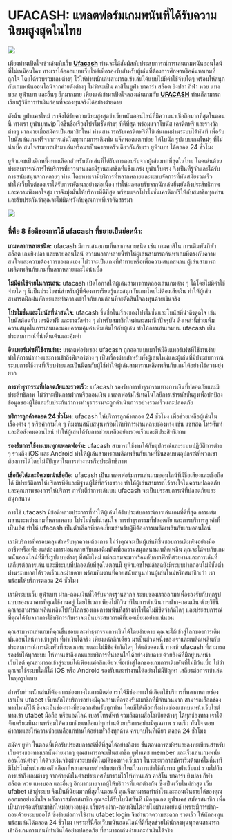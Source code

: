 
# UFACASH: แพลตฟอร์มเกมพนันที่ได้รับความนิยมสูงสุดในไทย

[![](https://blogger.googleusercontent.com/img/b/R29vZ2xl/AVvXsEg8ro4mfuoZyj3LOh9F51Rn4y0WNJXhUzNDDhr9zouWcEwDV2hYfZz-2IZ6TfBl-URkjDRxfJLXl-pVdpMVxYGfxllktgxRsLfK5A2619GhN3hUSRdFhiYP7IQWqEVqaPcygva9AZtOGQIbiX7ZsTt6f8Y8nczlqAX4zv5KKD0ekaT9UdvdDxDwwhiNXUW8/s1600/ufacash.png)](https://ufacash.id/)

เพียงท่านเปิดใจเข้าเล่นกับเว็บ  [**Ufacash**](https://ufacash.id/)  ท่านจะได้สัมผัสกับประสบการณ์การเล่นเกมพนันออนไลน์ที่ไม่เหมือนใคร ทางเราได้ออกแบบเว็บไซต์เพื่อรองรับสำหรับผู้เล่นที่ต้องการศึกษาหรือค้นหาเกมที่ถูกใจ โดยได้รวบรวมเกมต่างๆ ไว้ให้ท่านนักเล่นสามารถเข้าเล่นได้แบบไม่มีค่าใช้จ่ายใดๆ พร้อมให้สนุกกับเกมพนันออนไลน์จากค่ายดังต่างๆ ไม่ว่าจะเป็น คาสิโนยูฟ่า บาคาร่า สล็อต ยิงปลา กีฬา หวย แทงบอล ยูฟ่าเบท และอื่นๆ อีกมากมาย เพียงแค่เข้ามาเปิดใจลองเล่นเกมกับ  [**UFACASH**](https://ufacash.id/)  ท่านก็สามารถเรียนรู้วิธีการทำเงินก่อนที่จะลงทุนจริงได้อย่างง่ายดาย

ดังนั้น ยูฟ่าแคชใหม่ เราจึงได้รับความนิยมสูงสุดว่าเว็บพนันออนไลน์ที่มีความน่าเชื่อถือมากที่สุดในตอนนี้ ทางเรา ยูฟ่าเบทvip ได้ขึ้นชื่อเรื่องโปรโมชั่นต่างๆ ที่ดีที่สุด พร้อมแจกโบนัส เครดิตฟรี และรางวัลต่างๆ มากมายเมื่อสมัครเป็นสมาชิกใหม่ ท่านสามารถรับเครดิตฟรีที่ใช้เล่นเกมผ่านระบบได้ทันที เพื่อรับโบนัสเล่นเกมฟรีจากการเล่นในทุกเกมการเดิมพัน แจ๊คพอตแตกบ่อย ได้โบนัส รูปแบบเกมใหม่ๆ ที่ไม่น่าเบื่อ สนใจสามารถเข้ามาเล่นหรือมาเป็นครอบครัวเดียวกันกับเรา ยูฟ่าเบท ได้ตลอด 24 ชั่วโมง

ยูฟ่าแคชเป็นอีกหนึ่งทางเลือกสำหรับนักเล่นที่ได้รับการตอบรับจากผู้เล่นมากที่สุดในไทย โดดเด่นด้วยประสบการณ์การให้บริการที่ยาวนานและมีฐานสมาชิกที่แข็งแกร่ง ยูฟ่าเว็บตรง จึงเป็นที่รู้จักและได้รับการสนับสนุนจากหลายๆ ท่าน โดยทางเรามีบริการที่หลากหลายและระบบจัดการที่ทันสมัยรวดเร็ว ทำให้เว็บไซต์ของเราได้รับการพัฒนาอย่างต่อเนื่อง ทำให้ผลตอบรับจากนักเล่นยืนยันถึงประสิทธิภาพและความพึงพอใจสูง เราจึงมุ่งมั่นให้บริการที่ดีที่สุด พร้อมแจกโปรโมชั่นเครดิตฟรีให้กับสมาชิกทุกท่านและรับประกันว่าคุณจะไม่ผิดหวังกับคุณภาพที่เราคัดสรรมา

[![](https://blogger.googleusercontent.com/img/b/R29vZ2xl/AVvXsEjos3o-ewIVPZaJJmgDVMowIEcPLK3CmBF64_17KIyLI-hJwzrijaTizFx6lSsPQnidVhtayeOb-yO5oZtMnh4LRm9xNGFnAc4Yo8vDvpwbDupld2tNycEgK1Dxyac5SsGkeQnx6s9CzqdL89-Dyo7bMO4OsoxV7pG9NTQeEUjduJ8ITy6qX9lKFFPBKQKT/s1600/ufacash%202.png)](https://ufacash.id/)

### นี่คือ 8 ข้อดีของการใช้ ufacash ที่ขยายเป็นย่อหน้า:

**เกมหลากหลายชนิด:**  ufacash มีการเสนอเกมที่หลากหลายชนิด เช่น เกมคาสิโน การเดิมพันกีฬา สล็อต เกมยิงปลา และหวยออนไลน์ ความหลากหลายนี้ทำให้ผู้เล่นสามารถค้นหาเกมที่ตรงกับความสนใจและความต้องการของตนเอง ไม่ว่าจะเป็นเกมที่ท้าทายหรือเพื่อความสนุกสนาน ผู้เล่นสามารถเพลิดเพลินกับเกมที่หลากหลายและไม่น่าเบื่อ

**ไม่มีค่าใช้จ่ายในการเล่น:**  ufacash เปิดโอกาสให้ผู้เล่นสามารถทดลองเล่นเกมต่าง ๆ ได้โดยไม่มีค่าใช้จ่ายใด ๆ นี่เป็นประโยชน์สำหรับผู้ที่ต้องการเรียนรู้และสนุกกับเกมโดยไม่ต้องเสียเงิน ทำให้ผู้เล่นสามารถฝึกฝนทักษะและทำความเข้าใจกับเกมก่อนที่จะตัดสินใจลงทุนด้วยเงินจริง

**โปรโมชั่นและโบนัสที่น่าสนใจ:**  ufacash ขึ้นชื่อในเรื่องของโปรโมชั่นและโบนัสที่น่าดึงดูดใจ เช่น โบนัสต้อนรับ เครดิตฟรี และรางวัลต่าง ๆ สำหรับสมาชิกใหม่และสมาชิกปัจจุบัน สิ่งเหล่านี้ช่วยเพิ่มความสนุกในการเล่นและมอบความคุ้มค่าเพิ่มเติมให้กับผู้เล่น ทำให้การเล่นเกมบน ufacash เป็นประสบการณ์ที่น่าตื่นเต้นและคุ้มค่า

**อินเทอร์เฟซที่ใช้งานง่าย:**  แพลตฟอร์มของ ufacash ถูกออกแบบมาให้มีอินเทอร์เฟซที่ใช้งานง่าย ทำให้การนำทางและการเข้าถึงฟีเจอร์ต่าง ๆ เป็นเรื่องง่ายสำหรับทั้งผู้เล่นใหม่และผู้เล่นที่มีประสบการณ์ ระบบการใช้งานที่เรียบง่ายและเป็นมิตรกับผู้ใช้ทำให้ผู้เล่นสามารถเพลิดเพลินกับเกมได้อย่างไร้ความยุ่งยาก

**การทำธุรกรรมที่ปลอดภัยและรวดเร็ว:**  ufacash รองรับการทำธุรกรรมทางการเงินที่ปลอดภัยและมีประสิทธิภาพ ไม่ว่าจะเป็นการฝากหรือถอนเงิน แพลตฟอร์มใช้เทคโนโลยีการเข้ารหัสขั้นสูงเพื่อปกป้องข้อมูลของผู้ใช้และรับประกันว่าการทำธุรกรรมจะถูกดำเนินการอย่างรวดเร็วและปลอดภัย

**บริการลูกค้าตลอด 24 ชั่วโมง:**  ufacash ให้บริการลูกค้าตลอด 24 ชั่วโมง เพื่อช่วยเหลือผู้เล่นในเรื่องต่าง ๆ หรือคำถามใด ๆ ทีมงานสนับสนุนพร้อมให้บริการผ่านหลายช่องทาง เช่น แชทสด โทรศัพท์ และสื่อสังคมออนไลน์ ทำให้ผู้เล่นได้รับการช่วยเหลืออย่างรวดเร็วและมีประสิทธิภาพ

**รองรับการใช้งานบนทุกแพลตฟอร์ม:**  ufacash สามารถใช้งานได้กับอุปกรณ์และระบบปฏิบัติการต่าง ๆ รวมถึง iOS และ Android ทำให้ผู้เล่นสามารถเพลิดเพลินกับเกมที่ชื่นชอบบนอุปกรณ์ที่พวกเขาต้องการได้โดยไม่มีปัญหาในการทำงานหรือประสิทธิภาพ

**เชื่อถือได้และมีความน่าเชื่อถือ:**  ufacash เป็นแพลตฟอร์มการเล่นเกมออนไลน์ที่มีชื่อเสียงและเชื่อถือได้ มีประวัติการให้บริการที่ดีและมีฐานผู้ใช้ที่กว้างขวาง ทำให้ผู้เล่นสามารถไว้วางใจในความปลอดภัยและคุณภาพของการให้บริการ การันตีว่าการเล่นบน ufacash จะเป็นประสบการณ์ที่ปลอดภัยและสนุกสนาน

การใช้ ufacash มีข้อดีหลายประการที่ทำให้ผู้เล่นได้รับประสบการณ์การเล่นเกมที่ดีที่สุด การผสมผสานระหว่างเกมที่หลากหลาย โปรโมชั่นที่น่าสนใจ การทำธุรกรรมที่ปลอดภัย และการบริการลูกค้าที่เป็นเลิศ ทำให้ ufacash เป็นตัวเลือกที่ยอดเยี่ยมสำหรับผู้ที่ต้องการเพลิดเพลินกับเกมออนไลน์

เรามีบริการที่ครอบคลุมสำหรับทุกความต้องการ ไม่ว่าคุณจะเป็นผู้เล่นที่ชื่นชอบการเดิมพันอย่างมืออาชีพหรือเพียงแค่ต้องการผ่อนคลายกับเกมเดิมพันเพื่อความสนุกสนานเพลิดเพลิน คุณจะได้พบกับเกมพนันออนไลน์ที่มีทั้งรูปแบบต่างๆ ที่สมัยใหม่ แต่ละเกมจะมาพร้อมกับกราฟิกที่สวยงามและการเล่นที่เสถียรต่อการเล่น และมีระบบที่ปลอดภัยที่สุดในตอนนี้ ยูฟ่าแคชใหม่ล่าสุดยังมีระบบฝากถอนไม่มีขั้นต่ำผ่านระบบออโต้รวดเร็วและง่ายดาย พร้อมทีมงานที่คอยสนับสนุนท่านผู้เล่นใหม่หรือสมาชิกเก่า เราพร้อมให้บริการตลอด 24 ชั่วโมง

เรามีระบบเว็บ ยูฟ่าเบท ฝาก-ถอนเงินที่ได้รับมาตรฐานสากล ระบบของเราออกมาเพื่อรองรับกับทุกรูปแบบของธนาคารที่คุณใช้งานอยู่ โดยใช้เวลาเพียงไม่กี่วินาทีในการดำเนินการฝาก-ถอนเงิน ด้วยวิธีนี้คุณจะสามารถเพลิดเพลินไปกับโลกของเกมการพนันที่สร้างกำไรได้ไม่มีขีดจำกัดใดๆ และประสบการณ์ที่คุณได้รับจากการใช้บริการกับเราจะเป็นประสบการณ์ที่ยอดเยี่ยมอย่างแน่นอน

คุณสามารถเล่นเกมที่คุณชื่นชอบและทำธุรกรรมการเงินได้โดยง่ายดาย คุณจะได้เข้าสู่โลกของการเดิมพันออนไลน์ทางเข้ายูฟ่า ที่ทำเงินได้จริง เพียงแค่คลิกเดียว มาเป็นส่วนหนึ่งของเราและเพลิดเพลินกับประสบการณ์การเดิมพันที่สะดวกสบายและไม่มีข้อจำกัดใดๆ ได้แล้วตอนนี้ ทางเข้าufacash ที่สามารถรองรับได้ทุกระบบ ให้ท่านเข้าถึงเกมและบริการที่น่าสนใจได้อย่างง่ายดาย ด้วยลิงค์ที่มีอยู่บนหน้าเว็บไซต์ คุณสามารถเข้าสู่ระบบได้เพียงแค่คลิกเดียวเพื่อเข้าสู่โลกของเกมการเดิมพันที่ไม่มีวันเบื่อ ไม่ว่าคุณจะใช้ระบบใดก็ได้ iOS หรือ Android รองรับและทำงานได้อย่างไม่มีปัญหา เสถียรต่อการเข้าเล่นในทุกรูปแบบ

สำหรับท่านนักเล่นที่ต้องการช่องทางในการติดต่อ เราได้มีช่องทางให้เลือกใช้บริการที่หลากหลายช่อง เราเป็น ufabet เว็บหลักให้บริการอย่างมีคุณภาพเพื่อรองรับสมาชิกที่มีจำนวนมาก สามารถเลือกช่องทางไหนก็ได้ ซึ่งจะเป็นช่องทางที่สะดวกสำหรับทุกท่าน โดยมีให้เลือกทั้งผ่านช่องแชทบนหน้าเว็บไซต์ ทางเข้า ufabet มือถือ หรือแอดไลน์ เบอร์โทรศัพท์ รวมถึงตามสื่อโซเชียลต่างๆ ได้ทุกช่องทาง เราได้จัดเตรียมทีมงานพร้อมให้ความช่วยเหลือแก่ทุกท่านด้วยบริการอย่างมีคุณภาพ รวดเร็ว ทันใจ ตอบคำถามและให้ความช่วยเหลือแก่ท่านได้อย่างทั่วถึงทุกด้าน ครบจบในที่เดียว ตลอด 24 ชั่วโมง

สมัคร ยูฟ่า ในตอนนี้เพื่อรับประสบการณ์ที่ดีที่สุดได้อย่างอิสระ ขั้นตอนการสมัครและลงทะเบียนสำหรับเว็บตรงของทางเรานั้นง่ายมากๆ คุณสามารถจะเป็นสมาชิก ยูฟ่าแคช member และเริ่มเล่นเกมพนันออนไลน์ต่างๆ ได้ด้วยเงินจริงผ่านระบบอัตโนมัติของทางเว็บเรา ในระยะเวลาสมัครเริ่มต้นแค่ไม่กี่นาที มีโปรโมชั่นนำเสนอตัวเลือกที่หลากหลายสำหรับสมาชิกใหม่ในการเข้าใช้กับทาง ยูฟ่าเว็บแม่ รวมไปถึงการเข้าถึงเกมต่างๆ จากค่ายดังในต่างประเทศที่มารวมไว้ให้ท่านแล้ว คาสิโน บาคาร่า ยิงปลา กีฬา สล็อต หวย แทงบอล และอื่นๆ อีกมากมายจากผู้ให้บริการที่แตกต่างกัน ซึ้งเป็นเว็บใหม่ล่าสุด เว็บ ufabet เข้าสู่ระบบ จึงเป็นที่นิยมมากที่สุดในตอนนี้ คุณจึงสามารถทำกำไรและถอนเงินรายได้ของคุณออกมาอย่างมั่นใจ หลังการสมัครสมาชิก คุณจะได้รับโบนัสทันที เมื่อคุณกด ยูฟ่าแคช สมัครสมาชิก เพื่อเป็นการต้อนรับสมาชิกใหม่อย่างอบอุ่น เว็บตรงฝาก-ถอนเงินได้ง่ายไม่ผ่านเอเย่นต์ เพราะมีการฝาก-ถอนด้วยระบบออโต้ ซึ่งง่ายต่อการใช้งาน ufabet login จึงอำนวจความสะดวก รวดเร็ว ให้นักลงทุนพร้อมเล่นได้ตลอด 24 ชั่วโมง เพราะที่นี่คือเว็บพนันออนไลน์ที่ดีที่สุดช่วยให้นักลงทุนทุกคนสามารถเข้าถึงเกมการเล่นที่ทำเงินได้อย่างปลอดภัย ที่สามารถเล่นง่ายและทำเงินได้จริง
